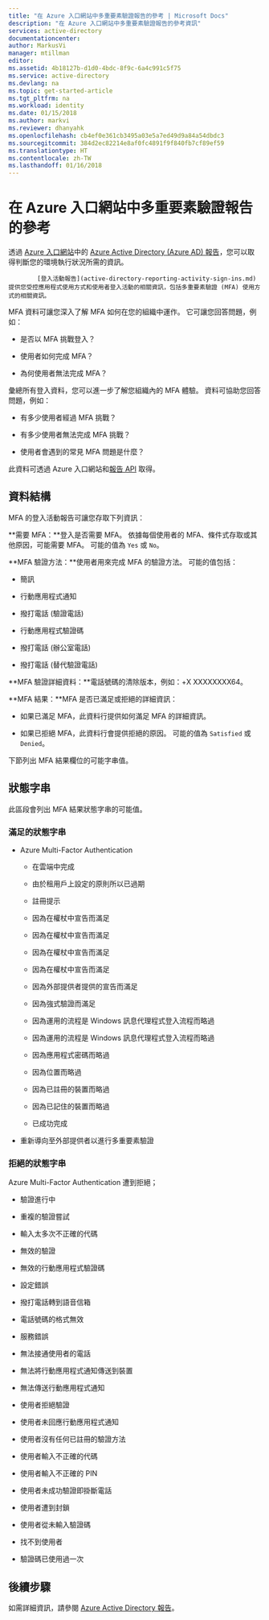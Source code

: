 ```yaml
---
title: "在 Azure 入口網站中多重要素驗證報告的參考 | Microsoft Docs"
description: "在 Azure 入口網站中多重要素驗證報告的參考資訊"
services: active-directory
documentationcenter: 
author: MarkusVi
manager: mtillman
editor: 
ms.assetid: 4b18127b-d1d0-4bdc-8f9c-6a4c991c5f75
ms.service: active-directory
ms.devlang: na
ms.topic: get-started-article
ms.tgt_pltfrm: na
ms.workload: identity
ms.date: 01/15/2018
ms.author: markvi
ms.reviewer: dhanyahk
ms.openlocfilehash: cb4ef0e361cb3495a03e5a7ed49d9a84a54dbdc3
ms.sourcegitcommit: 384d2ec82214e8af0fc4891f9f840fb7cf89ef59
ms.translationtype: HT
ms.contentlocale: zh-TW
ms.lasthandoff: 01/16/2018
---
```

# <a name="reference-for-multi-factor-authentication-reporting-in-the-azure-portal"></a>在 Azure 入口網站中多重要素驗證報告的參考

透過 [Azure 入口網站](https://portal.azure.com)中的 [Azure Active Directory (Azure AD) 報告](active-directory-reporting-azure-portal.md)，您可以取得判斷您的環境執行狀況所需的資訊。


            [登入活動報告](active-directory-reporting-activity-sign-ins.md)提供您受控應用程式使用方式和使用者登入活動的相關資訊，包括多重要素驗證 (MFA) 使用方式的相關資訊。 

MFA 資料可讓您深入了解 MFA 如何在您的組織中運作。 它可讓您回答問題，例如： 

- 是否以 MFA 挑戰登入？ 

- 使用者如何完成 MFA？ 

- 為何使用者無法完成 MFA？  

彙總所有登入資料，您可以進一步了解您組織內的 MFA 體驗。 資料可協助您回答問題，例如： 

- 有多少使用者經過 MFA 挑戰？  

- 有多少使用者無法完成 MFA 挑戰？ 

- 使用者會遇到的常見 MFA 問題是什麼？ 


此資料可透過 Azure 入口網站和[報告 API](active-directory-reporting-api-getting-started-azure-portal.md) 取得。 


## <a name="data-structure"></a>資料結構


MFA 的登入活動報告可讓您存取下列資訊：

**需要 MFA：**登入是否需要 MFA。 依據每個使用者的 MFA、條件式存取或其他原因，可能需要 MFA。 可能的值為 `Yes` 或 `No`。

**MFA 驗證方法：**使用者用來完成 MFA 的驗證方法。 可能的值包括： 

- 簡訊 

- 行動應用程式通知 

- 撥打電話 (驗證電話) 

- 行動應用程式驗證碼 

- 撥打電話 (辦公室電話) 

- 撥打電話 (替代驗證電話) 

**MFA 驗證詳細資料：**電話號碼的清除版本，例如：+X XXXXXXXX64。 

**MFA 結果：**MFA 是否已滿足或拒絕的詳細資訊：

- 如果已滿足 MFA，此資料行提供如何滿足 MFA 的詳細資訊。 

- 如果已拒絕 MFA，此資料行會提供拒絕的原因。 可能的值為 `Satisfied` 或 `Denied`。 

下節列出 MFA 結果欄位的可能字串值。

## <a name="status-strings"></a>狀態字串

此區段會列出 MFA 結果狀態字串的可能值。

### <a name="satisfied-status-strings"></a>滿足的狀態字串


- Azure Multi-Factor Authentication

    - 在雲端中完成 

    - 由於租用戶上設定的原則所以已過期 

    - 註冊提示 

    - 因為在權杖中宣告而滿足 

    - 因為在權杖中宣告而滿足 

    - 因為在權杖中宣告而滿足 

    - 因為在權杖中宣告而滿足 

    - 因為外部提供者提供的宣告而滿足 

    - 因為強式驗證而滿足 

    - 因為運用的流程是 Windows 訊息代理程式登入流程而略過 

    - 因為運用的流程是 Windows 訊息代理程式登入流程而略過 

    - 因為應用程式密碼而略過 

    - 因為位置而略過 

    - 因為已註冊的裝置而略過 
    
    - 因為已記住的裝置而略過 

    - 已成功完成 

- 重新導向至外部提供者以進行多重要素驗證 

 
### <a name="denied-status-strings"></a>拒絕的狀態字串

Azure Multi-Factor Authentication 遭到拒絕； 

- 驗證進行中 

- 重複的驗證嘗試 

- 輸入太多次不正確的代碼 

- 無效的驗證 

- 無效的行動應用程式驗證碼 

- 設定錯誤 

- 撥打電話轉到語音信箱 

- 電話號碼的格式無效 

- 服務錯誤 

- 無法接通使用者的電話 

- 無法將行動應用程式通知傳送到裝置 

- 無法傳送行動應用程式通知 

- 使用者拒絕驗證 

- 使用者未回應行動應用程式通知 

- 使用者沒有任何已註冊的驗證方法 

- 使用者輸入不正確的代碼 

- 使用者輸入不正確的 PIN 

- 使用者未成功驗證即掛斷電話 

- 使用者遭到封鎖 

- 使用者從未輸入驗證碼 

- 找不到使用者 
 
- 驗證碼已使用過一次 



## <a name="next-steps"></a>後續步驟

如需詳細資訊，請參閱 [Azure Active Directory 報告](active-directory-reporting-azure-portal.md)。





























